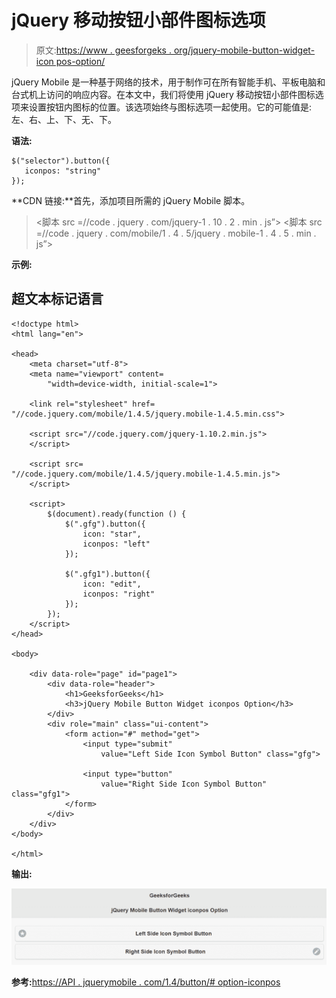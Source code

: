 # jQuery 移动按钮小部件图标选项

> 原文:[https://www . geesforgeks . org/jquery-mobile-button-widget-icon pos-option/](https://www.geeksforgeeks.org/jquery-mobile-button-widget-iconpos-option/)

jQuery Mobile 是一种基于网络的技术，用于制作可在所有智能手机、平板电脑和台式机上访问的响应内容。在本文中，我们将使用 jQuery 移动按钮小部件图标选项来设置按钮内图标的位置。该选项始终与图标选项一起使用。它的可能值是:左、右、上、下、无、下。

**语法:**

```
$("selector").button({
   iconpos: "string"
});
```

**CDN 链接:**首先，添加项目所需的 jQuery Mobile 脚本。

> <link rel="”stylesheet”" href="”//code.jquery.com/mobile/1.4.5/jquery.mobile-1.4.5.min.css”">
> <脚本 src =//code . jquery . com/jquery-1 . 10 . 2 . min . js”></脚本>
> <脚本 src =//code . jquery . com/mobile/1 . 4 . 5/jquery . mobile-1 . 4 . 5 . min . js”></脚本>

**示例:**

## 超文本标记语言

```
<!doctype html>
<html lang="en">

<head>
    <meta charset="utf-8">
    <meta name="viewport" content=
        "width=device-width, initial-scale=1">

    <link rel="stylesheet" href=
"//code.jquery.com/mobile/1.4.5/jquery.mobile-1.4.5.min.css">

    <script src="//code.jquery.com/jquery-1.10.2.min.js">
    </script>

    <script src=
"//code.jquery.com/mobile/1.4.5/jquery.mobile-1.4.5.min.js">
    </script>

    <script>
        $(document).ready(function () {
            $(".gfg").button({
                icon: "star",
                iconpos: "left"
            });

            $(".gfg1").button({
                icon: "edit",
                iconpos: "right"
            });
        });
    </script>
</head>

<body>

    <div data-role="page" id="page1">
        <div data-role="header">
            <h1>GeeksforGeeks</h1>
            <h3>jQuery Mobile Button Widget iconpos Option</h3>
        </div>
        <div role="main" class="ui-content">
            <form action="#" method="get">
                <input type="submit" 
                    value="Left Side Icon Symbol Button" class="gfg">

                <input type="button" 
                    value="Right Side Icon Symbol Button" class="gfg1">
            </form>
        </div>
    </div>
</body>

</html>
```

**输出:**

![](img/d1bd5e1a9406f2999953f0a4ed3a528f.png)

**参考:**[https://API . jquerymobile . com/1.4/button/# option-iconpos](https://api.jquerymobile.com/1.4/button/#option-iconpos)